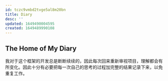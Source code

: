 ```yaml
---
id: tczc9vmbd2tvge5al8m20bn
title: Diary
desc: ''
updated: 1649490004595
created: 1649489990108
---
```

## The Home of My Diary

我对于这个框架的开发总是断断续续的，因此每次回来重新审视项目，理解都会有所变化。因此十分有必要把每一次自己的思考的过程加完整的结果记录下来，以免重复工作。
